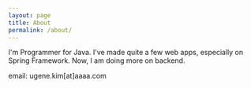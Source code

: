 ```yaml
---
layout: page
title: About
permalink: /about/
---
```


I'm Programmer for Java. I've made quite a few web apps, especially on Spring Framework. Now, I am doing more on backend.

email: ugene.kim[at]aaaa.com
